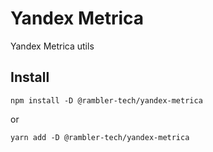 # Yandex Metrica

Yandex Metrica utils

## Install

```
npm install -D @rambler-tech/yandex-metrica
```

or

```
yarn add -D @rambler-tech/yandex-metrica
```

